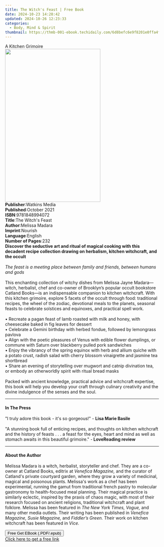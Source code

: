 ```yaml
---
title: The Witch's Feast | Free Book
date: 2024-10-23 14:28:42
updated: 2024-10-26 12:23:33
categories:
  - Body, Mind & Spirit
thumbnail: https://thmb-001-ebook.techidaily.com/6d8befc6e9f8201e0ffa4f0f3b6e9af56aa33a87e42ca12abfdedea3042e1c9e.jpg
---
```

<main id="book-container">
  <div class="flex flex-col">
    <div class="book-brief flex-1 py-6 px-4 sm:p-6 md:py-10 md:px-8">
      <!-- brief-->
      <div class="book-brief-main">A Kitchen Grimoire</div>
    </div>
    <div
      class="book-meta-info flex-1 grid gap-4 col-start-1 col-end-3 row-start-1 sm:mb-6 sm:grid-cols-4 lg:gap-6 lg:col-start-2 lg:row-end-6 lg:row-span-6 lg:mb-0"
    >
      <div
        class="book-meta-info-left place-content-center mt-4 p-4 text-sm leading-6 col-start-2 col-span-2 dark:text-slate-400"
      >
        <img
          class="w-full h-500 object-cover rounded-lg sm:h-255 sm:col-span-2 lg:col-span-full"
          src="https://img-001-ebook.techidaily.com/c66598bdbf99059972e31b8342f105092372049e58e348a6662b00e0e3704ea5.jpg"
          alt=""
          width="312"
          height="500"
        />
      </div>
      <div
        class="book-meta-info-right mt-2 col-start-1 row-start-2 col-span-3 self-center"
      >
        <!-- meta data  -->
        <div class="flex flex-col px-4 md:px-8">
          <div class="flex-1">
            <strong>Publisher</strong>:<span class="px-2">Watkins Media</span>
          </div>
          <div class="flex-1">
            <strong>Published</strong>:<span class="px-2">October 2021</span>
          </div>
          <div class="flex-1">
            <strong>ISBN</strong>:<span class="px-2">9781848994072</span>
          </div>
          <div class="flex-1">
            <strong>Title</strong>:<span class="px-2"
              >The Witch&#39;s Feast</span
            >
          </div>
          <div class="flex-1">
            <strong>Author</strong>:<span class="px-2">Melissa Madara</span>
          </div>
          <div class="flex-1">
            <strong>Imprint</strong>:<span class="px-2">Nourish</span>
          </div>
          <div class="flex-1">
            <strong>Language</strong>:<span class="px-2">English</span>
          </div>
          <div class="flex-1">
            <strong>Number of Pages</strong>:<span class="px-2">232</span>
          </div>
        </div>
      </div>
    </div>
    <div class="book-description flex-1 py-6 px-4 sm:p-6 md:py-10 md:px-8">
      <div class="book-description-main">
        <div accordion-content="" id="description">
          <b
            >Discover the seductive art and ritual of magical cooking with this
            decadent recipe collection drawing on herbalism, kitchen witchcraft,
            and the occult<br /></b
          ><br />
          <i
            >The feast is a meeting place between family and
            friends,&nbsp;between humans and gods<br /></i
          ><br />
          This enchanting collection of witchy dishes from Melissa Jayne
          Madara—witch, herbalist, chef and co-owner of Brooklyn’s popular
          occult bookstore Catland Books—is an indispensable companion to
          kitchen witchcraft. With this kitchen grimoire, explore 5 facets of
          the occult through food: traditional recipes, the wheel of the zodiac,
          devotional meals to the planets, seasonal feasts to celebrate
          solstices and equinoxes, and practical spell work. <br />
          &nbsp;<br />• Recreate a pagan feast of lamb roasted with milk and
          honey, with cheesecake baked in fig leaves for dessert<br />•&nbsp;Celebrate
          a Gemini birthday with herbed fondue, followed by lemongrass
          pavlova<br />•&nbsp;Align with the poetic pleasures of Venus with
          edible flower dumplings, or commune with Saturn over blackberry pulled
          pork sandwiches<br />•&nbsp;Enjoy the vibrancy of the spring equinox
          with herb and allium quiche with a potato crust, radish salad with
          cherry blossom vinaigrette and jasmine tea shortbread<br />•&nbsp;Share
          an evening of storytelling over mugwort and catnip divination tea, or
          embody an otherworldly spirit with ritual bread masks<br />&nbsp;<br />
          Packed with ancient knowledge, practical advice and witchcraft
          expertise, this book will help you develop your craft through culinary
          creativity and the divine indulgence of the senses and the soul.
        </div>
        <div class="accordion-fader"></div>
      </div>
    </div>
    <div class="book-excerpts flex-1 py-6 px-4 sm:p-6 md:py-10 md:px-8">
      <!-- excerpts-->
      <div class="book-excerpts-main">
        <hr />
        <h4 class="placeholder placeholder-heading">
          <span>In The Press</span>
        </h4>
        <p>
          "I truly adore this book - it's so gorgeous!" -
          <b>Lisa Marie Basile</b><br /><br />"A stunning book full of enticing
          recipes, and thoughts on kitchen witchcraft and the history of feasts
          . . . a feast for the eyes, heart and mind as well as stomach awaits
          in this beautiful grimoire." -<b> LoveReading review</b>
        </p>
      </div>
    </div>
    <div class="book-about-author flex-1 py-6 px-4 sm:p-6 md:py-10 md:px-8">
      <!-- about author-->
      <div class="book-main-author-main">
        <hr />
        <h4 class="placeholder placeholder-heading">
          <span>About the Author</span>
        </h4>
        <p>
          Melissa Madara is a witch, herbalist, storyteller and chef. They are a
          co-owner at Catland Books,&nbsp;editrix at
          <i>Venefica Magazine,</i> and the curator of Catland's private
          courtyard garden, where they grow a variety of medicinal, magical and
          poisonous plants. Melissa's work as a chef has been experimental,
          running the gamut from traditional french pastry to molecular
          gastronomy to health-focused meal planning. Their magical practice is
          similarly&nbsp;eclectic, inspired by the praxis of chaos magic, with
          most of their research focused on ancient religions, traditional
          witchcraft and plant folklore. Melissa has been featured in
          <i>The New York Times, Vogue,</i> and many other media outlets. Their
          writing has been published in
          <i>Venefica Magazine, Susie Magazine,</i> and
          <i>Fiddler’s Green.</i> Their work on kitchen witchcraft has been
          featured in <i>Vice.</i>
        </p>
      </div>
    </div>
    <div class="book-free-get flex-1 py-6 px-4 sm:p-6 md:py-10 md:px-8">
      <button
        id="btn-free-get"
        class="bg-blue-500 hover:bg-blue-700 text-white font-bold py-2 px-4 rounded"
      >
        Free Get EBook (.PDF/.epub)
      </button>
      <div id="countdown-display" class="px-2 text-lg mt-2"></div>
      <a
        id="free-link"
        class="hidden bg-blue-500 hover:bg-blue-700 text-white font-bold py-2 px-4 rounded"
        href="https://www.ebooks.com/en-us/book/210360847/the-witch-s-feast/melissa-madara/"
        target="_blank"
        >Click here to get a free link</a
      >
    </div>
    <script>
      let countdownTime = 0;
      let countdownInterval = null;
      document
        .getElementById('btn-free-get')
        .addEventListener('click', startCountdown);
      function startCountdown() {
        countdownTime = new Date().getTime() + 60000 * 3;
        countdownInterval = setInterval(updateCountdown, 1000);
        document.getElementById('btn-free-get').disabled = true;
        document
          .getElementById('btn-free-get')
          .classList.add('bg-gray-500', 'cursor-not-allowed');
      }
      function updateCountdown() {
        let currentTime = new Date().getTime();
        let timeLeft = countdownTime - currentTime;
        let secondsLeft = Math.floor(timeLeft / 1000);
        document.getElementById('countdown-display').innerHTML =
          `Remaining time: ${secondsLeft} seconds.`;
        if (secondsLeft <= 0) {
          clearInterval(countdownInterval);
          document.getElementById('btn-free-get').classList.add('hidden');
          document.getElementById('free-link').classList.remove('hidden');
          document.getElementById('countdown-display').innerHTML = '';
        }
      }
    </script>
  </div>
</main>
